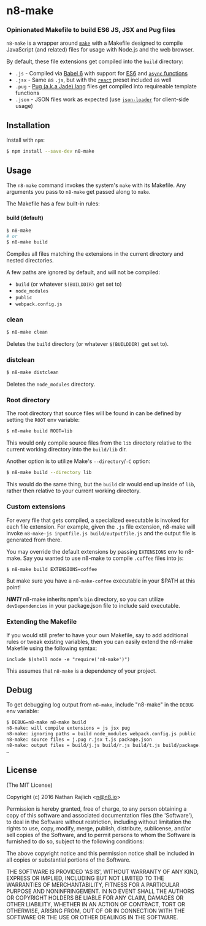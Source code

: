 n8-make
=======
### Opinionated Makefile to build ES6 JS, JSX and Pug files

`n8-make` is a wrapper around [`make`](https://www.gnu.org/software/make/)
with a Makefile designed to compile JavaScript (and related) files for
usage with Node.js and the web browser.

By default, these file extensions get compiled into the `build` directory:

 * `.js` - Compiled via [Babel 6](https://babeljs.io) with support for [ES6](http://babeljs.io/docs/plugins/preset-es2015/) and [`async` functions](https://babeljs.io/docs/plugins/transform-async-to-generator/)
 * `.jsx` - Same as `.js`, but with the [`react`](https://www.npmjs.com/package/babel-preset-react) preset included as well
 * `.pug` - [Pug (a.k.a Jade) lang](http://jade-lang.com/) files get compiled into requireable template functions
 * `.json` - JSON files work as expected (use [`json-loader`](https://www.npmjs.com/package/json-loader) for client-side usage)


Installation
------------

Install with `npm`:

``` bash
$ npm install --save-dev n8-make
```


Usage
-----

The `n8-make` command invokes the system's `make` with its Makefile.
Any arguments you pass to `n8-make` get passed along to `make`.

The Makefile has a few built-in rules:

#### build (default)

``` bash
$ n8-make
# or
$ n8-make build
```

Compiles all files matching the extensions in the current directory
and nested directories.

A few paths are ignored by default, and will not be compiled:

 * `build` (or whatever `$(BUILDDIR)` get set to)
 * `node_modules`
 * `public`
 * `webpack.config.js`


### clean

``` bash
$ n8-make clean
```

Deletes the `build` directory (or whatever `$(BUILDDIR)` get set to).


### distclean

``` bash
$ n8-make distclean
```

Deletes the `node_modules` directory.


### Root directory

The root directory that source files will be found in can be defined by
setting the `ROOT` env variable:

``` bash
$ n8-make build ROOT=lib
```

This would only compile source files from the `lib` directory relative to the
current working directory into the `build/lib` dir.

Another option is to utilize Make's `--directory`/`-C` option:

``` bash
$ n8-make build --directory lib
```

This would do the same thing, but the `build` dir would end up inside of `lib`,
rather then relative to your current working directory.


### Custom extensions

For every file that gets compiled, a specialized executable is invoked for each
file extension. For example, given the `.js` file extension, n8-make will invoke
`n8-make-js inputfile.js build/outputfile.js` and the output file is generated
from there.

You may override the default extensions by passing `EXTENSIONS` env to n8-make.
Say you wanted to use n8-make to compile `.coffee` files into js:

``` bash
$ n8-make build EXTENSIONS=coffee
```

But make sure you have a `n8-make-coffee` executable in your $PATH at this
point!

__*HINT!*__ n8-make inherits npm's `bin` directory, so you can utilize
`devDependencies` in your package.json file to include said executable.


### Extending the Makefile

If you would still prefer to have your own Makefile, say to add additional rules
or tweak existing variables, then you can easily extend the n8-make Makefile using
the following syntax:

``` make
include $(shell node -e "require('n8-make')")
```

This assumes that `n8-make` is a dependency of your project.


Debug
-----

To get debugging log output from `n8-make`, include "n8-make" in the `DEBUG` env
variable:

``` bash
$ DEBUG=n8-make n8-make build
n8-make: will compile extensions = js jsx pug
n8-make: ignoring paths = build node_modules webpack.config.js public
n8-make: source files = j.pug r.jsx t.js package.json
n8-make: output files = build/j.js build/r.js build/t.js build/package.json
…
```


License
-------

(The MIT License)

Copyright (c) 2016 Nathan Rajlich &lt;n@n8.io&gt;

Permission is hereby granted, free of charge, to any person obtaining
a copy of this software and associated documentation files (the
'Software'), to deal in the Software without restriction, including
without limitation the rights to use, copy, modify, merge, publish,
distribute, sublicense, and/or sell copies of the Software, and to
permit persons to whom the Software is furnished to do so, subject to
the following conditions:

The above copyright notice and this permission notice shall be
included in all copies or substantial portions of the Software.

THE SOFTWARE IS PROVIDED 'AS IS', WITHOUT WARRANTY OF ANY KIND,
EXPRESS OR IMPLIED, INCLUDING BUT NOT LIMITED TO THE WARRANTIES OF
MERCHANTABILITY, FITNESS FOR A PARTICULAR PURPOSE AND NONINFRINGEMENT.
IN NO EVENT SHALL THE AUTHORS OR COPYRIGHT HOLDERS BE LIABLE FOR ANY
CLAIM, DAMAGES OR OTHER LIABILITY, WHETHER IN AN ACTION OF CONTRACT,
TORT OR OTHERWISE, ARISING FROM, OUT OF OR IN CONNECTION WITH THE
SOFTWARE OR THE USE OR OTHER DEALINGS IN THE SOFTWARE.
